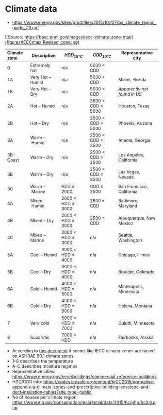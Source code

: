 # Climate data

- https://www.energy.gov/sites/prod/files/2015/10/f27/ba_climate_region_guide_7.3.pdf



![Source: https://basc.pnnl.gov/images/iecc-climate-zone-map](figures/IECCmap_Revised_copy.jpg)



| Climate zone | Description      | $HDD_{18°C}$      | $CDD_{10°C}$      | Representative city          |
| :----------- | ---------------- | ----------------- | ----------------- | ---------------------------- |
| 0            | Extremely hot    | n/a               | 6000 < CDD        |                              |
| 1A           | Very Hot – Humid | n/a               | 5000 < CDD        | Miami, Florida               |
| 1B           | Very Hot – Dry   | n/a               | 5000 < CDD        | *Apparently not found in US* |
| 2A           | Hot – Humid      | n/a               | 3500 < CDD ≤ 5000 | Houston, Texas               |
| 2B           | Hot – Dry        | n/a               | 3500 < CDD ≤ 5000 | Phoenix, Arizona             |
| 3A           | Warm – Humid     | n/a               | 2500 < CDD ≤ 3500 | Atlanta, Georgia             |
| 3B-Coast     | Warm – Dry       | n/a               | 2500 < CDD ≤ 3500 | Los Angeles, California      |
| 3B           | Warm – Dry       | n/a               | 2500 < CDD ≤ 3500 | Las Vegas, Nevada            |
| 3C           | Warm – Marine    | HDD ≤ 2000        | CDD ≤ 2500        | San Francisco, California    |
| 4A           | Mixed – Humid    | 2000 < HDD ≤ 3000 | 2500 ≤ CDD        | Baltimore, Maryland          |
| 4B           | Mixed – Dry      | 2000 < HDD ≤ 3000 | 2500 ≤ CDD        | Albuquerque, New Mexico      |
| 4C           | Mixed – Marine   | 2000 < HDD ≤ 3000 | n/a               | Seattle, Washington          |
| 5A           | Cool – Humid     | 3000 < HDD ≤ 4000 | n/a               | Chicago, Illinois            |
| 5B           | Cool – Dry       | 3000 < HDD ≤ 4000 | n/a               | Boulder, Colorado            |
| 6A           | Cold – Humid     | 4000 < HDD ≤ 5000 | n/a               | Minneapolis, Minnesota       |
| 6B           | Cold – Dry       | 4000 < HDD ≤ 5000 | n/a               | Helena, Montana              |
| 7            | Very cold        | 5000 < HDD ≤ 7000 | n/a               | Duluth, Minnesota            |
| 8            | Subarctic        | 7000 < HDD        | n/a               | Fairbanks, Alaska            |

- According to [this document](https://www.energy.gov/sites/prod/files/2015/10/f27/ba_climate_region_guide_7.3.pdf) it seems like IECC climate zones are based on ASHRAE 90.1 climate zones.
- 1–8 describes the temperature
- A–C describes moisture regimes
- Representative cities: https://www.energy.gov/eere/buildings/commercial-reference-buildings
- HDD/CDD info: https://codes.iccsafe.org/content/IgCC2015/normative-appendix-a-climate-zones-and-prescriptive-building-envelope-and-duct-insulation-tables?site_type=public
- No of houses per climate region: https://www.eia.gov/consumption/residential/data/2015/hc/php/hc2.6.php